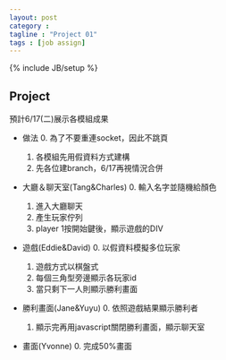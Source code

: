 ```yaml
---
layout: post
category :
tagline : "Project 01"
tags : [job assign]
---
```

{% include JB/setup %}

## Project

預計6/17(二)展示各模組成果

* 做法
  0.  為了不要重連socket，因此不跳頁
  1.  各模組先用假資料方式建構
  2.  先各位建branch，6/17再視情況合併

* 大廳＆聊天室(Tang&Charles)
	0. 輸入名字並隨機給顏色
	1. 進入大廳聊天
	2. 產生玩家佇列
	3. player 1按開始鍵後，顯示遊戲的DIV

* 遊戲(Eddie&David)
  0.  以假資料模擬多位玩家
  1.  遊戲方式以棋盤式
  2.  每個三角型旁邊顯示各玩家id
  3.  當只剩下一人則顯示勝利畫面
  
* 勝利畫面(Jane&Yuyu)
  0.  依照遊戲結果顯示勝利者
  1.  顯示完再用javascript關閉勝利畫面，顯示聊天室
  
* 畫面(Yvonne)
  0.  完成50%畫面
